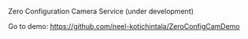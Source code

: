 Zero Configuration Camera Service (under development)

Go to demo: 
https://github.com/neel-kotichintala/ZeroConfigCamDemo